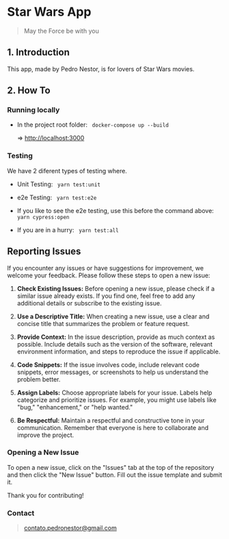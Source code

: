 # Star Wars App

> May the Force be with you

## 1. Introduction

This app, made by Pedro Nestor, is for lovers of Star Wars movies.

## 2. How To

### Running locally

-   In the project root folder:
    ` docker-compose up --build`

    => [http://localhost:3000](http://localhost:3000)

### Testing

We have 2 diferent types of testing where.

-   Unit Testing:
    ` yarn test:unit`

-   e2e Testing:
    ` yarn test:e2e`

-   If you like to see the e2e testing, use this before the command above:
    ` yarn cypress:open`

-   If you are in a hurry:
    ` yarn test:all`

## Reporting Issues

If you encounter any issues or have suggestions for improvement, we welcome your feedback. Please follow these steps to open a new issue:

1. **Check Existing Issues:**
   Before opening a new issue, please check if a similar issue already exists. If you find one, feel free to add any additional details or subscribe to the existing issue.

2. **Use a Descriptive Title:**
   When creating a new issue, use a clear and concise title that summarizes the problem or feature request.

3. **Provide Context:**
   In the issue description, provide as much context as possible. Include details such as the version of the software, relevant environment information, and steps to reproduce the issue if applicable.

4. **Code Snippets:**
   If the issue involves code, include relevant code snippets, error messages, or screenshots to help us understand the problem better.

5. **Assign Labels:**
   Choose appropriate labels for your issue. Labels help categorize and prioritize issues. For example, you might use labels like "bug," "enhancement," or "help wanted."

6. **Be Respectful:**
   Maintain a respectful and constructive tone in your communication. Remember that everyone is here to collaborate and improve the project.

### Opening a New Issue

To open a new issue, click on the "Issues" tab at the top of the repository and then click the "New Issue" button. Fill out the issue template and submit it.

Thank you for contributing!

### Contact

> contato.pedronestor@gmail.com
